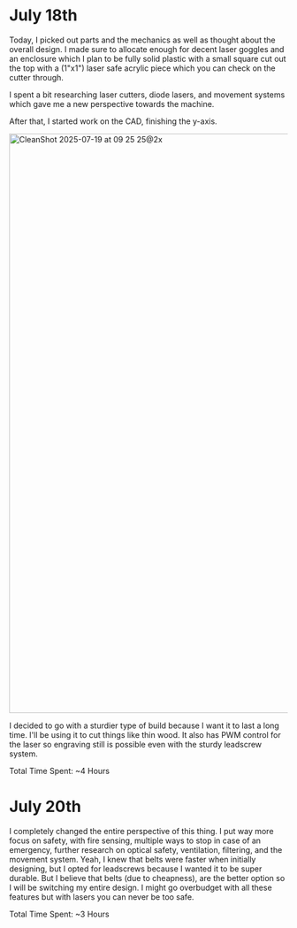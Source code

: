 <h1>July 18th</h1>
Today, I picked out parts and the mechanics as well as thought about the overall design. I made sure to allocate enough for decent laser goggles and an enclosure which I plan to be fully solid plastic with a small square cut out the top with a (1"x1") laser safe acrylic piece which you can check on the cutter through.

I spent a bit researching laser cutters, diode lasers, and movement systems which gave me a new perspective towards the machine.

After that, I started work on the CAD, finishing the y-axis. 

<img width="1616" height="1048" alt="CleanShot 2025-07-19 at 09 25 25@2x" src="https://github.com/user-attachments/assets/da1864d8-6666-43a1-9678-21a343df9903" />

I decided to go with a sturdier type of build because I want it to last a long time. I'll be using it to cut things like thin wood. It also has PWM control for the laser so engraving still is possible even with the sturdy leadscrew system. 

Total Time Spent: ~4 Hours

<h1>July 20th</h1>
I completely changed the entire perspective of this thing. I put way more focus on safety, with fire sensing, multiple ways to stop in case of an emergency, further research on optical safety, ventilation, filtering, and the movement system.
Yeah, I knew that belts were faster when initially designing, but I opted for leadscrews because I wanted it to be super durable. But I believe that belts (due to cheapness), are the better option so I will be switching my entire design.
I might go overbudget with all these features but with lasers you can never be too safe.

Total Time Spent: ~3 Hours
